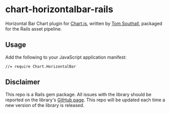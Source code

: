 # chart-horizontalbar-rails

Horizontal Bar Chart plugin for [Chart.js](http://chartjs.org), written by [Tom Southall](https://github.com/tomsouthall), packaged for the Rails asset pipeline.

## Usage

Add the following to your JavaScript application manifest:

```
//= require Chart.HorizontalBar
```

## Disclaimer

This repo is a Rails gem package. All issues with the library should be reported on the library's [GitHub page](https://github.com/tomsouthall/Chart.HorizontalBar.js). This repo will be updated each time a new version of the library is released.
